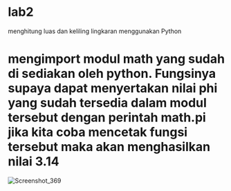 # lab2
menghitung luas dan keliling lingkaran menggunakan Python

# mengimport modul math yang sudah di sediakan oleh python. Fungsinya supaya dapat menyertakan nilai phi yang sudah tersedia dalam modul tersebut dengan perintah math.pi jika kita coba mencetak fungsi tersebut maka akan menghasilkan nilai 3.14
![Screenshot_369](https://user-images.githubusercontent.com/81457697/139397279-17438551-548d-49f1-aa92-3912bf9b7c0d.png)
